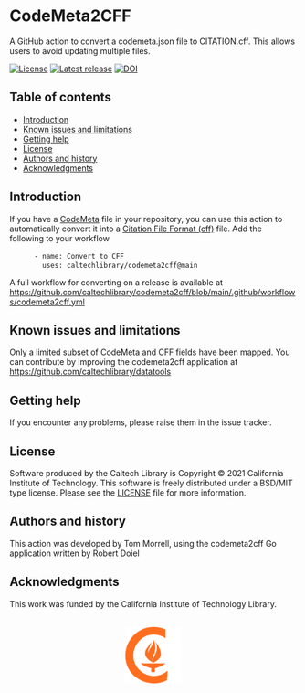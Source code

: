 CodeMeta2CFF
=====================================================

A GitHub action to convert a codemeta.json file to CITATION.cff. This allows
users to avoid updating multiple files.

[![License](https://img.shields.io/badge/License-BSD%203--Clause-blue.svg?style=flat-square)](https://choosealicense.com/licenses/bsd-3-clause)
[![Latest release](https://img.shields.io/github/v/release/caltechlibrary/codemeta2cff.svg?style=flat-square&color=b44e88)](https://github.com/caltechlibrary/codemeta2cff/releases)
[![DOI](https://data.caltech.edu/badge/386727932.svg)](https://data.caltech.edu/badge/latestdoi/386727932)


Table of contents
-----------------

* [Introduction](#introduction)
* [Known issues and limitations](#known-issues-and-limitations)
* [Getting help](#getting-help)
* [License](#license)
* [Authors and history](#authors-and-history)
* [Acknowledgments](#authors-and-acknowledgments)


Introduction
------------

If you have a [CodeMeta](https://codemeta.github.io) file in your repository,
you can use this action to automatically convert it into a [Citation File Format
(cff)](https://citation-file-format.github.io) file. Add the
following to your workflow

```
      - name: Convert to CFF
        uses: caltechlibrary/codemeta2cff@main
```

A full workflow for converting on a release is available at https://github.com/caltechlibrary/codemeta2cff/blob/main/.github/workflows/codemeta2cff.yml


Known issues and limitations
----------------------------

Only a limited subset of CodeMeta and CFF fields have been mapped. You can
contribute by improving the codemeta2cff application at https://github.com/caltechlibrary/datatools

Getting help
------------

If you encounter any problems, please raise them in the issue tracker.


License
-------

Software produced by the Caltech Library is Copyright © 2021 California Institute of Technology.  This software is freely distributed under a BSD/MIT type license.  Please see the [LICENSE](LICENSE) file for more information.


Authors and history
---------------------------

This action was developed by Tom Morrell, using the codemeta2cff Go application
written by Robert Doiel

Acknowledgments
---------------

This work was funded by the California Institute of Technology Library.

<div align="center">
  <br>
  <a href="https://www.caltech.edu">
    <img width="100" height="100" src="https://raw.githubusercontent.com/caltechlibrary/template/main/.graphics/caltech-round.png">
  </a>
</div>
